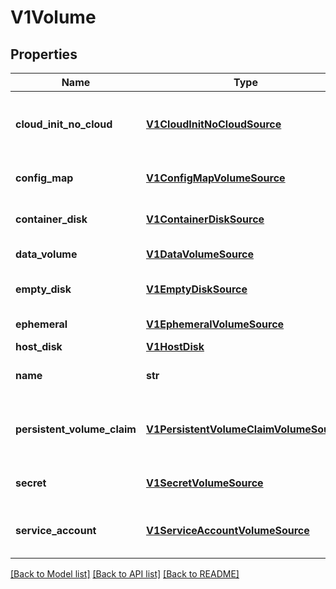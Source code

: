 # V1Volume

## Properties
Name | Type | Description | Notes
------------ | ------------- | ------------- | -------------
**cloud_init_no_cloud** | [**V1CloudInitNoCloudSource**](V1CloudInitNoCloudSource.md) | CloudInitNoCloud represents a cloud-init NoCloud user-data source. The NoCloud data will be added as a disk to the vmi. A proper cloud-init installation is required inside the guest. More info: http://cloudinit.readthedocs.io/en/latest/topics/datasources/nocloud.html +optional | [optional] 
**config_map** | [**V1ConfigMapVolumeSource**](V1ConfigMapVolumeSource.md) | ConfigMapSource represents a reference to a ConfigMap in the same namespace. More info: https://kubernetes.io/docs/tasks/configure-pod-container/configure-pod-configmap/ +optional | [optional] 
**container_disk** | [**V1ContainerDiskSource**](V1ContainerDiskSource.md) | ContainerDisk references a docker image, embedding a qcow or raw disk. More info: https://kubevirt.gitbooks.io/user-guide/registry-disk.html +optional | [optional] 
**data_volume** | [**V1DataVolumeSource**](V1DataVolumeSource.md) | DataVolume represents the dynamic creation a PVC for this volume as well as the process of populating that PVC with a disk image. +optional | [optional] 
**empty_disk** | [**V1EmptyDiskSource**](V1EmptyDiskSource.md) | EmptyDisk represents a temporary disk which shares the vmis lifecycle. More info: https://kubevirt.gitbooks.io/user-guide/disks-and-volumes.html +optional | [optional] 
**ephemeral** | [**V1EphemeralVolumeSource**](V1EphemeralVolumeSource.md) | Ephemeral is a special volume source that \&quot;wraps\&quot; specified source and provides copy-on-write image on top of it. +optional | [optional] 
**host_disk** | [**V1HostDisk**](V1HostDisk.md) | HostDisk represents a disk created on the cluster level +optional | [optional] 
**name** | **str** | Volume&#39;s name. Must be a DNS_LABEL and unique within the vmi. More info: https://kubernetes.io/docs/concepts/overview/working-with-objects/names/#names | 
**persistent_volume_claim** | [**V1PersistentVolumeClaimVolumeSource**](V1PersistentVolumeClaimVolumeSource.md) | PersistentVolumeClaimVolumeSource represents a reference to a PersistentVolumeClaim in the same namespace. Directly attached to the vmi via qemu. More info: https://kubernetes.io/docs/concepts/storage/persistent-volumes#persistentvolumeclaims +optional | [optional] 
**secret** | [**V1SecretVolumeSource**](V1SecretVolumeSource.md) | SecretVolumeSource represents a reference to a secret data in the same namespace. More info: https://kubernetes.io/docs/concepts/configuration/secret/ +optional | [optional] 
**service_account** | [**V1ServiceAccountVolumeSource**](V1ServiceAccountVolumeSource.md) | ServiceAccountVolumeSource represents a reference to a service account. There can only be one volume of this type! More info: https://kubernetes.io/docs/tasks/configure-pod-container/configure-service-account/ +optional | [optional] 

[[Back to Model list]](../README.md#documentation-for-models) [[Back to API list]](../README.md#documentation-for-api-endpoints) [[Back to README]](../README.md)



